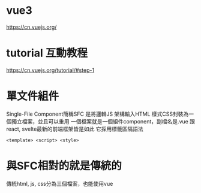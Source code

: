 # vue3
https://cn.vuejs.org/

# tutorial 互動教程
https://cn.vuejs.org/tutorial/#step-1

# 單文件組件
Single-File Component簡稱SFC
是將邏輯JS 架構輸入HTML 樣式CSS封裝為一個獨立檔案，並且可以重用
一個檔案就是一個組件component，副檔名是.vue
跟react, svelte最新的前端框架皆是如此
它採用標籤區隔語法
```vue
<template> <script> <style>
```

# 與SFC相對的就是傳統的
傳統html, js, css分為三個檔案，也能使用vue